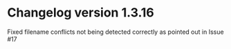 # Changelog version 1.3.16

Fixed filename conflicts not being detected correctly as pointed out in Issue #17